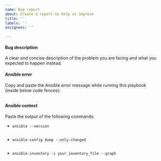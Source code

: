 ```yaml
---
name: Bug report
about: Create a report to help us improve
title: ''
labels: ''
assignees: ''

---
```


#### Bug description

A clear and concise description of the problem you are facing and what you expected to happen instead.

#### Ansible error

Copy and paste the Ansible error message while running this playbook (inside below code fences):

```shell

```

#### Ansible context

Paste the output of the following commands:

* `ansible --version`

```shell

```

* `ansible-config dump --only-changed`

```shell

```

* `ansible-inventory -i your_inventory_file --graph`

```shell

```
